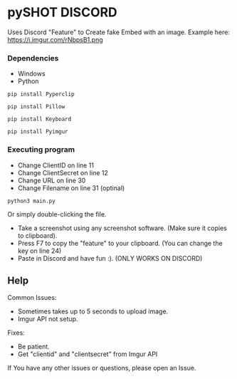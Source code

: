 # pySHOT DISCORD

Uses Discord "Feature" to Create fake Embed with an image. Example here: https://i.imgur.com/rNbpsB1.png

### Dependencies

* Windows
* Python

```
pip install Pyperclip
```
```
pip install Pillow
```
```
pip install Keyboard
```
```
pip install Pyimgur
```

### Executing program

* Change ClientID on line 11
* Change ClientSecret on line 12
* Change URL on line 30
* Change Filename on line 31 (optinal)

```
python3 main.py
```

Or simply double-clicking the file.

* Take a screenshot using any screenshot software. (Make sure it copies to clipboard).
* Press F7 to copy the "feature" to your clipboard. (You can change the key on line 24)
* Paste in Discord and have fun :). (ONLY WORKS ON DISCORD)

## Help

Common Issues:
* Sometimes takes up to 5 seconds to upload image.
* Imgur API not setup.

Fixes:
* Be patient.
* Get "clientid" and "clientsecret" from Imgur API 

If You have any other issues or questions, please open an Issue.
